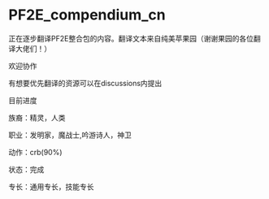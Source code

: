 # PF2E_compendium_cn
正在逐步翻译PF2E整合包的内容。翻译文本来自纯美苹果园（谢谢果园的各位翻译大佬们！）

欢迎协作

有想要优先翻译的资源可以在discussions内提出



目前进度

族裔：精灵，人类

职业：发明家，魔战士,吟游诗人，神卫

动作：crb(90%)

状态：完成

专长：通用专长，技能专长
